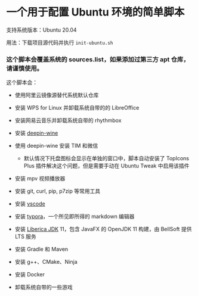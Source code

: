 # 一个用于配置 Ubuntu 环境的简单脚本

支持系统版本：Ubuntu 20.04

用法：下载项目源代码并执行 `init-ubuntu.sh`

### 这个脚本会覆盖系统的 sources.list，如果添加过第三方 apt 仓库，请谨慎使用。

这个脚本会：

* 使用阿里云镜像源替代系统默认仓库

* 安装 WPS for Linux 并卸载系统自带的的 LibreOffice

* 安装网易云音乐并卸载系统自带的 rhythmbox

* 安装 [deepin-wine](https://github.com/wszqkzqk/deepin-wine-ubuntu)

* 使用 deepin-wine 安装 TIM 和微信

  * 默认情况下托盘图标会显示在单独的窗口中，脚本自动安装了 TopIcons Plus 插件解决这个问题，但是需要手动在 Ubuntu Tweak 中启用该插件

* 安装 mpv 视频播放器

* 安装 git, curl, pip, p7zip 等常用工具

* 安装 [vscode](https://code.visualstudio.com/)

* 安装 [typora](https://typora.io)，一个所见即所得的 markdown 编辑器

* 安装 [Liberica JDK](https://bell-sw.com/) 11，包含 JavaFX 的 OpenJDK 11 构建，由 BellSoft 提供 LTS 服务

* 安装 Gradle 和 Maven

* 安装 g++、CMake、Ninja

* 安装 Docker

* 卸载系统自带的一些游戏
  
